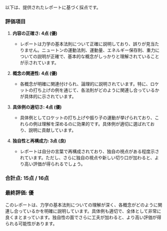 以下は、提供されたレポートに基づく採点です。

### 評価項目

1. **内容の正確さ: 4点 (優)**
   - レポートは力学の基本法則について正確に説明しており、誤りが見当たりません。ニュートンの運動法則、運動量、エネルギー保存則、重力についての説明が正確で、基本的な概念がしっかりと理解されていることが示されています。

2. **概念の関連性: 4点 (優)**
   - 各概念が明確に関連付けられ、論理的に説明されています。特に、ロケットの打ち上げの例を通じて、各法則がどのように関連し合っているかが具体的に示されています。

3. **具体例の適切さ: 4点 (優)**
   - 具体例としてロケットの打ち上げや振り子の運動が挙げられており、これらの例は理解を深めるのに効果的です。具体例が適切に選ばれており、説明に貢献しています。

4. **独自性と再構成力: 3点 (良)**
   - レポートは自分の言葉で再構成されており、独自の視点がある程度示されています。ただし、さらに独自の視点や新しい切り口が加わると、より高い評価が得られるでしょう。

### 合計点: 15点 / 16点

### 最終評価: 優

このレポートは、力学の基本法則についての理解が深く、各概念がどのように関連し合っているかを明確に説明しています。具体例も適切で、全体として非常に良くまとまっています。独自性の面でさらに工夫が加わると、より高い評価が得られる可能性があります。